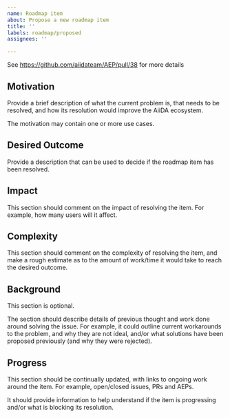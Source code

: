 ```yaml
---
name: Roadmap item
about: Propose a new roadmap item
title: ''
labels: roadmap/proposed
assignees: ''

---
```


See <https://github.com/aiidateam/AEP/pull/38> for more details

## Motivation

Provide a brief description of what the current problem is, that needs to be resolved, and how its resolution would improve the AiiDA ecosystem.

The motivation may contain one or more use cases.

## Desired Outcome

Provide a description that can be used to decide if the roadmap item has been resolved.

## Impact

This section should comment on the impact of resolving the item. For example, how many users will it affect.

## Complexity

This section should comment on the complexity of resolving the item, and make a rough estimate as to the amount of work/time it would take to reach the desired outcome.

## Background

This section is optional.

The section should describe details of previous thought and work done around solving the issue.
For example, it could outline current workarounds to the problem, and why they are not ideal, and/or what solutions have been proposed previously (and why they were rejected).

## Progress

This section should be continually updated, with links to ongoing work around the item.
For example, open/closed issues, PRs and AEPs.

It should provide information to help understand if the item is progressing and/or what is blocking its resolution.
